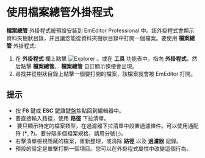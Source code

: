 # 使用檔案總管外掛程式

**檔案總管** 外掛程式被預設安裝到 EmEditor Professional 中。該外掛程式會顯示資料夾樹狀目錄，并且讓您能從資料夾樹狀目錄中打開一個檔案。要使用 **檔案總管** 外掛程式:

1. 在 **外掛程式** 欄上點擊 ![Explorer](../../images/plugin_explorer..png) 。或在 **工具** 功能表中，指向 **外掛程式**，然后點擊 **檔案總管**。 **檔案總管** 自訂顯示條便會出現。
2. 尋找并從樹狀目錄上點擊一個要打開的檔案，該檔案就會被 EmEditor 打開。

## 提示

- 按 **F6** 鍵或 **ESC** 鍵讓鍵盤焦點回到編輯器中。
- 要直接輸入路徑，使用 **路徑** 下拉清單。
-  要只顯示特定的檔案類型，在過濾器下拉清單中設置過濾條件。可以使用通配符 (**\***, **?**)。要分隔多個檔案規格，請用分號(**;**)。
- 右擊清單檢視隱藏的檔案，重新整理，或清除 **路徑** 以及 **過濾器** 記錄。
- 預設的設定是單擊打開一個項目。您可以在外掛程式屬性中改變這個行為。

